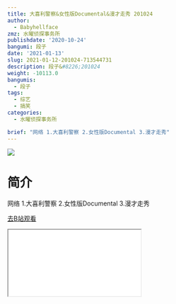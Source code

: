 ```yaml
---
title: 大喜利警察&女性版Documental&漫才走秀 201024
author:
  - Babyhellface
zmz: 水曜侦探事务所
publishdate: '2020-10-24'
bangumi: 段子
date: '2021-01-13'
slug: 2021-01-12-201024-713544731
description: 段子&#8226;201024
weight: -10113.0
bangumis:
  - 段子
tags:
  - 综艺
  - 搞笑
categories:
  - 水曜侦探事务所

brief: "网络 1.大喜利警察 2.女性版Documental 3.漫才走秀"
---
```

![](https://raw.githubusercontent.com/tcgriffith/owaraisite/master/static/tmpimg/5a023ec1b9fce0d338f1e09ff34c255d56d1f246.jpg.480.jpg)
# 简介  
网络
1.大喜利警察
2.女性版Documental
3.漫才走秀  

[去B站观看](https://www.bilibili.com/video/av713544731/)
<div class ="resp-container"><iframe class="testiframe" src="//player.bilibili.com/player.html?aid=713544731"", scrolling="no", allowfullscreen="true" > </iframe></div> 
